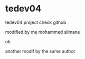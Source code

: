 # tedev04
tedev04 project check github


modified by me mohammed slimane

ok

another modif by the same author
